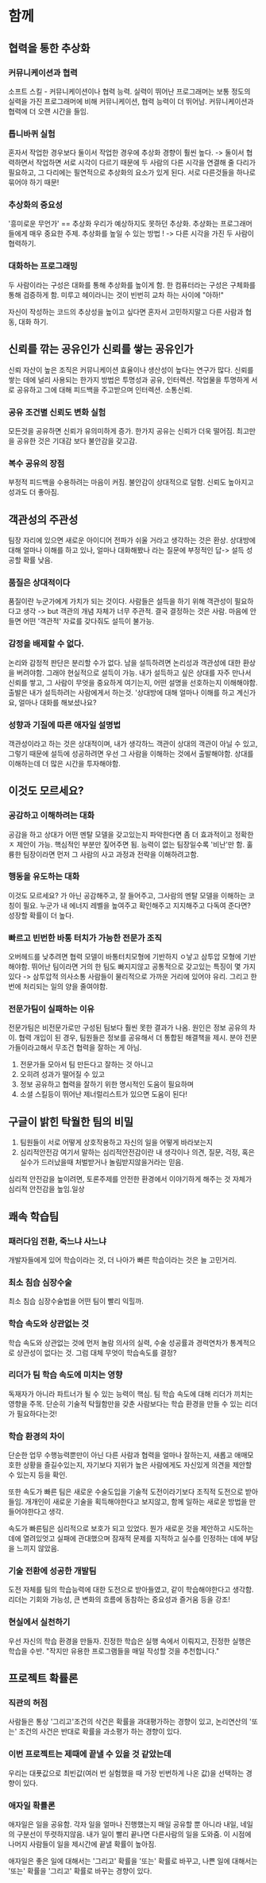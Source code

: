 # 함께
## 협력을 통한 추상화
### 커뮤니케이션과 협력
소프트 스킬 - 커뮤니케이션이나 협력 능력.
실력이 뛰어난 프로그래머는 보통 정도의 실력을 가진 프로그래머에 비해 커뮤니케이션, 협력 능력이 더 뛰어남.
커뮤니케이션과 협력에 더 오랜 시간을 들임. 

### 톱니바퀴 실험
혼자서 작업한 경우보다 둘이서 작업한 경우에 추상화 경향이 훨씬 높다. 
-> 둘이서 협력하면서 작업하면 서로 시각이 다르기 때문에 두 사람의 다른 시각을 연결해 줄 다리가 필요하고,
그 다리에는 필연적으로 추상화의 요소가 있게 된다. 서로 다른것들을 하나로 묶어야 하기 때문! 

### 추상화의 중요성
'흥미로운 무언가' == 추상화
우리가 예상하지도 못하던 추상화. 추상화는 프로그래머들에게 매우 중요한 주제.
추상화를 높일 수 있는 방법 ! -> 다른 시각을 가진 두 사람이 협력하기.

### 대화하는 프로그래밍
두 사람이라는 구성은 대화를 통해 추상화를 높이게 함. 한 컴퓨터라는 구성은 구체화를 통해 검증하게 함. 
미루고 헤이라니는 것이 빈번히 교차 하는 사이에 "아하!"

자신이 작성하는 코드의 추상성을 높이고 싶다면 혼자서 고민하지말고 다른 사람과 협동, 대화 하기. 

## 신뢰를 깎는 공유인가 신뢰를 쌓는 공유인가
신뢰 자산이 높은 조직은 커뮤니케이션 효율이나 생산성이 높다는 연구가 많다.
신뢰를 쌓는 데에 널리 사용되는 한가지 방법은 투명성과 공유, 인터렉션.
작업물을 투명하게 서로 공유하고 그에 대해 피드백을 주고받으며 인터렉션. 소통신뢰.

### 공유 조건별 신뢰도 변화 실험
모든것을 공유하면 신뢰가 유의미하게 증가. 
한가지 공유는 신뢰가 더욱 떨어짐. 최고만을 공유한 것은 기대감 보다 불안감을 갖고감. 

### 복수 공유의 장점
부정적 피드백을 수용하려는 마음이 커짐. 불안감이 상대적으로 덜함. 
신뢰도 높아지고 성과도 더 좋아짐.

## 객관성의 주관성
팀장 자리에 있으면 새로운 아이디어 전파가 쉬울 거라고 생각하는 것은 환상.
상대방에 대해 얼마나 이해를 하고 있나, 얼마나 대화해봤나 라는 질문에 부정적인 답-> 설득 성공할 확률 낮음.

### 품질은 상대적이다
품질이란 누군가에게 가치가 되는 것이다.
사람들은 설득을 하기 위해 객관성이 필요하다고 생각 -> but 객관의 개념 자체가 너무 주관적.
결국 결정하는 것은 사람. 마음에 안들면 어떤 '객관적' 자료를 갖다줘도 설득이 불가능. 

### 감정을 배제할 수 없다. 
논리와 감정적 판단은 분리할 수가 없다. 
남을 설득하려면 논리성과 객관성에 대한 환상을 버려야함. 그래야 현실적으로 설득이 가능. 
내가 설득하고 싶은 상대를 자주 만나서 신뢰를 쌓고, 그 사람이 무엇을 중요하게 여기는지, 
어떤 설명을 선호하는지 이해해야함. 출발은 내가 설득하려는 사람에게서 하는것.
'상대방에 대해 얼마나 이해를 하고 계신가요, 얼마나 대화를 해보셨나요?

### 성향과 기질에 따른 애자일 설명법
객관성이라고 하는 것은 상대적이며, 내가 생각하느 객관이 상대의 객관이 아닐 수 있고, 
그렇기 때문에 설득에 성공하려면 우선 그 사람을 이해하는 것에서 출발해야함.
상대를 이해하는데 더 많은 시간을 투자해야함.

## 이것도 모르세요?
### 공감하고 이해하려는 대화
공감을 하고 상대가 어떤 멘탈 모델을 갖고있는지 파악한다면 
좀 더 효과적이고 정확한ㅈ 제안이 가능. 핵심적인 부분만 짚어주면 됨. 
능력이 없는 팀장일수록 '비난'만 함. 훌륭한 팀장이라면 먼저 그 사람의 사고 과정과 전략을 이해하려고함.

### 행동을 유도하는 대화
이것도 모르세요? 가 아닌 공감해주고, 잘 들어주고, 그사람의 멘탈 모델을 이해하는 코칭이 필요.
누군가 내 에너지 레벨을 높여주고 확인해주고 지지해주고 다독여 준다면? 성장할 확률이 더 높다.

### 빠르고 빈번한 바통 터치가 가능한 전문가 조직
오버헤드를 낮추려면 협력 모델이 바통터치모형에 기반하지 ㅇ낳고 삼투압 모형에 기반해야함.
뛰어난 팀이라면 거의 한 팀도 빠지지않고 공통적으로 갖고있는 특징이 몇 가지있다 -> 삼투압적 의사소통
사람들이 물리적으로 가까운 거리에 있어야 유리. 그리고 한번에 처리되는 일의 양을 줄여야함.

### 전문가팀이 실패하는 이유
전문가팀은 비전문가로만 구성된 팀보다 훨씬 못한 결과가 나옴.
원인은 정보 공유의 차이. 협력 개입이 된 경우, 팀원들은 정보를 공유해서 더 통합된 해결책을 제시. 
분야 전문가들이라고해서 무조건 협력을 잘하는 게 아님.
1. 전문가들 모아서 팀 만든다고 잘하는 것 아니고
2. 오히려 성과가 떨어질 수 있고
3. 정보 공유하고 협력을 잘하기 위한 명시적인 도움이 필요하며
4. 소셜 스킬등이 뛰어난 제너럴리스트가 있으면 도움이 된다!

## 구글이 밝힌 탁월한 팀의 비밀
1. 팀원들이 서로 어떻게 상호작용하고 자신의 일을 어떻게 바라보는지
2. 심리적안전감
여기서 말하는 심리적안전감이란 내 생각이나 의견, 질문, 걱정, 혹은 실수가 드러났을때 처벌받거나
놀림받지않을거라는 믿음.

심리적 안전감을 높이려면, 토론주제를 안전한 환경에서 이야기하게 해주는 것 자체가 심리적 안전감을 높임.일상

## 쾌속 학습팀
### 패러다임 전환, 죽느냐 사느냐
개발자들에게 있어 학습이라는 것, 더 나아가 빠른 학습이라는 것은 늘 고민거리.

### 최소 침습 심장수술
최소 침습 심장수술법을 어떤 팀이 빨리 익힐까.

### 학습 속도와 상관없는 것
학습 속도와 상관없는 것에 먼저 놀람
의사의 실력, 수술 성공률과 경력연차가 통계적으로 상관성이 없다는 것. 
그럼 대체 무엇이 학습속도를 결정?

### 리더가 팀 학습 속도에 미치는 영향
독재자가 아니라 파트너가 될 수 있는 능력이 핵심.
팀 학습 속도에 대해 리더가 끼치는 영향을 주목. 단순히 기술적 탁월함만을 갖춘 사람보다는 
학습 환경을 만들 수 있는 리더가 필요하다는것!

### 학습 환경의 차이
단순한 업무 수행능력뿐만이 아닌 다른 사람과 협력을 얼마나 잘하는지, 새롭고 애매모호한 상황을 즐길수있는지,
자기보다 지위가 높은 사람에게도 자신있게 의견을 제안할 수 있는지 등을 확인.

또한 속도가 빠른 팀은 새로운 수술도입을 기술적 도전이라기보다 조직적 도전으로 받아들임. 
개개인이 새로운 기술을 획득해야한다고 보지않고, 함께 일하는 새로운 방법을 만들어야한다고 생각.

속도가 빠른팀은 심리적으로 보호가 되고 있었다. 뭔가 새로운 것을 제안하고 시도하는 데에 열려있엇고
실패에 관대했으며 잠재적 문제를 지적하고 실수를 인정하는 데에 부담을 느끼지 않았음.

### 기술 전환에 성공한 개발팀
도전 자체를 팀의 학습능력에 대한 도전으로 받아들였고, 같이 학습해야한다고 생각함. 
리더는 기회와 가능성, 큰 변화의 흐름에 동참하는 중요성과 즐거움 등을 강조!

### 현실에서 실천하기
우선 자신의 학습 환경을 만들자. 진정한 학습은 실행 속에서 이뤄지고, 진정한 실행은 학습을 수반.
"작지만 유용한 프로그램들을 매일 작성할 것을 추천합니다."

## 프로젝트 확률론
### 직관의 허점
사람들은 통상 '그리고'조건의 삭건은 확률을 과대평가하는 경향이 있고, 논리연산의 '또는' 조건의 사건은
반대로 확률을 과소평가 하는 경향이 있다. 

### 이번 프로젝트는 제때에 끝낼 수 있을 것 같았는데
우리는 대푯값으로 최빈값(여러 번 실험했을 때 가장 빈번하게 나온 값)을 선택하는 경향이 있다.

### 애자일 확률론
애자일은 일을 공유함. 각자 일을 얼마나 진행했는지 매일 공유할 뿐 아니라 내일, 네일의 구분선이 뚜렷하지않음.
내가 일이 빨리 끝나면 다른사람의 일을 도와줌. 이 시점에 나머지 사람들이 일을 제시간에 끝낼 확률이 높아짐.

애자일은 좋은 일에 대해서는 '그리고' 확률을 '또는' 확률로 바꾸고, 
나쁜 일에 대해서는 '또는' 확률을 '그리고' 확률로 바꾸는 경향이 있다. 






